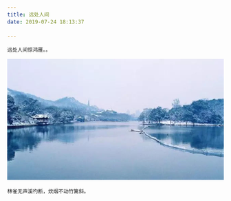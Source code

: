 ```yaml
---
title: 远处人间
date: 2019-07-24 18:13:37

---
```


    远处人间惊鸿雁。。
![funnel](/img/about.jpg)

    林雀无声溪彴断，炊烟不动竹篱斜。

    